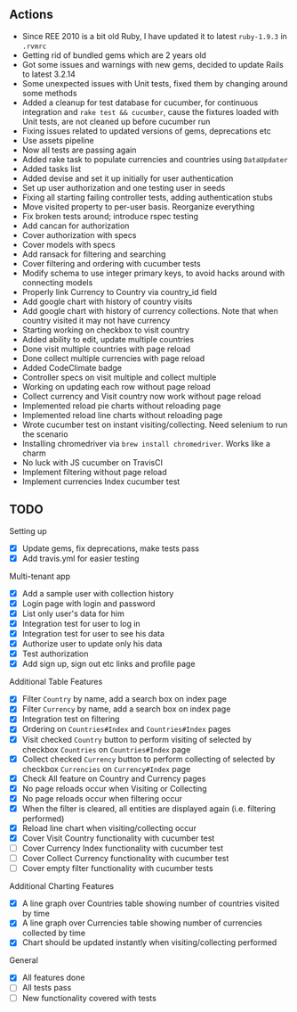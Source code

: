 Actions
-------

* Since REE 2010 is a bit old Ruby, I have updated it to latest `ruby-1.9.3` in `.rvmrc`
* Getting rid of bundled gems which are 2 years old
* Got some issues and warnings with new gems, decided to update Rails to latest 3.2.14
* Some unexpected issues with Unit tests, fixed them by changing around some methods
* Added a cleanup for test database for cucumber, for continuous integration and `rake test && cucumber`, cause the fixtures loaded with Unit tests, are not cleaned up before cucumber run
* Fixing issues related to updated versions of gems, deprecations etc
* Use assets pipeline
* Now all tests are passing again
* Added rake task to populate currencies and countries using `DataUpdater`
* Added tasks list
* Added devise and set it up initially for user authentication
* Set up user authorization and one testing user in seeds
* Fixing all starting failing controller tests, adding authentication stubs
* Move visited property to per-user basis. Reorganize everything
* Fix broken tests around; introduce rspec testing
* Add cancan for authorization
* Cover authorization with specs
* Cover models with specs
* Add ransack for filtering and searching
* Cover filtering and ordering with cucumber tests
* Modify schema to use integer primary keys, to avoid hacks around with connecting models
* Properly link Currency to Country via country_id field
* Add google chart with history of country visits
* Add google chart with history of currency collections. Note that when country visited it may not have currency
* Starting working on checkbox to visit country
* Added ability to edit, update multiple countries
* Done visit multiple countries with page reload
* Done collect multiple currencies with page reload
* Added CodeClimate badge
* Controller specs on visit multiple and collect multiple
* Working on updating each row without page reload
* Collect currency and Visit country now work without page reload
* Implemented reload pie charts without reloading page
* Implemented reload line charts without reloading page
* Wrote cucumber test on instant visiting/collecting. Need selenium to run the scenario
* Installing chromedriver via `brew install chromedriver`. Works like a charm
* No luck with JS cucumber on TravisCI
* Implement filtering without page reload
* Implement currencies Index cucumber test

TODO
----

Setting up

- [x] Update gems, fix deprecations, make tests pass
- [x] Add travis.yml for easier testing

Multi-tenant app

- [x] Add a sample user with collection history
- [x] Login page with login and password
- [x] List only user's data for him
- [x] Integration test for user to log in
- [x] Integration test for user to see his data
- [x] Authorize user to update only his data
- [x] Test authorization
- [x] Add sign up, sign out etc links and profile page

Additional Table Features

- [x] Filter `Country` by name, add a search box on index page
- [x] Filter `Currency` by name, add a search box on index page
- [x] Integration test on filtering
- [x] Ordering on `Countries#Index` and `Countries#Index` pages
- [x] Visit checked `Country` button to perform visiting of selected by checkbox `Countries` on `Countries#Index` page
- [x] Collect checked `Currency` button to perform collecting of selected by checkbox `Currencies` on `Currency#Index` page
- [x] Check All feature on Country and Currency pages
- [x] No page reloads occur when Visiting or Collecting
- [x] No page reloads occur when filtering occur
- [x] When the filter is cleared, all entities are displayed again (i.e. filtering performed)
- [x] Reload line chart when visiting/collecting occur
- [x] Cover Visit Country functionality with cucumber test
- [ ] Cover Currency Index functionality with cucumber test
- [ ] Cover Collect Currency functionality with cucumber test
- [ ] Cover empty filter functionality with cucumber tests

Additional Charting Features

- [x] A line graph over Countries table showing number of countries visited by time
- [x] A line graph over Currencies table showing number of currencies collected by time
- [x] Chart should be updated instantly when visiting/collecting performed

General

- [x] All features done
- [ ] All tests pass
- [ ] New functionality covered with tests
